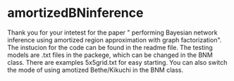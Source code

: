 # amortizedBNinference
Thank you for your intetest for the paper " performing Bayesian network inference using amortized region approximation with graph factorization". 
The instucion for the code can be found in the readme file. The testing models are .txt files in the packege, which can be changed in the BNM class. 
There are examples 5x5grid.txt for easy starting. You can also switch the mode of using amotized Bethe/Kikuchi in the BNM class.
